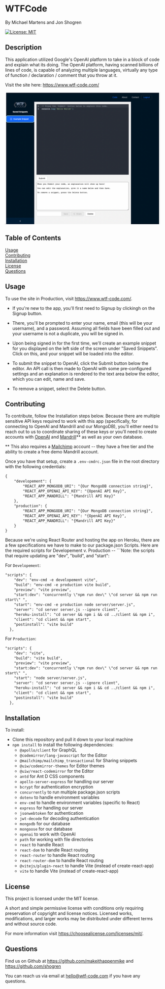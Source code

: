 # WTFCode
<p />By Michael Martens and Jon Shogren

[![License: MIT](https://img.shields.io/badge/License-MIT-yellow.svg)](https://opensource.org/licenses/MIT)

## Description
This application utilized Google's OpenAI platform to take in a block of code and explain what its doing. The OpenAI platform, having scanned billions of lines of code, is capable of analyzing multiple languages, virtually any type of function / declaration / comment that you throw at it.

Visit the site here: https://www.wtf-code.com/

<img src="./client/src/assets/wtf-home-page.png" />
<br>

## Table of Contents
[Usage](#usage)<br />[Contributing](#contributing)<br />[Installation](#installation)<br />[License](#license)<br />[Questions](#questions)

## Usage
To use the site in Production, visit https://www.wtf-code.com/.

* If you're new to the app, you'll first need to Signup by clickingh on the Signup button.

* There, you'll be prompted to enter your name, email (this will be your username), and a password. Assuming all fields have been filled out and your username is not a duplicate, you will be signed in.

* Upon being signed in for the first time, we'll create an example snippet for you displayed on the left side of the screen under "Saved Snippets". Click on this, and your snippet will be loaded into the editor.

* To submit the snippet to OpenAI, click the Submit button below the editor. An API call is then made to OpenAI with some pre-configured settings and an explanation is rendered to the text area below the editor, which you can edit, name and save.
* To remove a snippet, select the Delete button.

## Contributing
To contribute, follow the Installation steps below. Because there are multiple sensitive API keys required to work with this app (specifically, for connecting to OpenAI and Mandrill and our MongoDB), you'll either need to reach out to us to coordinate sharing of these keys or you'll need to create accounts with [OpenAI](https://www.apoenai.com) and [Mandrill](https://www.mandrillapp.com)** as well as your own database.

** This also requires a [Mailchimp](https://www.mailchimp.com) account -- they have a free tier and the ability to create a free demo Mandrill account.

Once you have that setup, create a ```.env-cmdrc.json``` file in the root directory with the following credentials:

```
{
    "developement": {
        "REACT_APP_MONGODB_URI": "{Our MongoDB connection string}",
        "REACT_APP_OPENAI_API_KEY": "{OpenAI API Key}",
        "REACT_APP_MANDRILL": "{Mandrill API Key}"
    },
    "production": {
        "REACT_APP_MONGODB_URI": "{Our MongoDB connection string}",
        "REACT_APP_OPENAI_API_KEY": "{OpenAI API Key}",
        "REACT_APP_MANDRILL": "{Mandrill API Key}"
    }
}
```
Because we're using React Router and hosting the app on Heroku, there are a few specifications we have to make to our package.json Scripts. Here are the required scripts for Developement v. Production -- ```Note: the scripts that require updating are "dev", "build", and "start":

For ```Developement```:

```
"scripts": {
    "dev": "env-cmd -e developement vite",
    "build": "env-cmd -e production vite build",
    "preview": "vite preview",
    "start:dev": "concurrently \"npm run dev\" \"cd server && npm run start\" ",
    "start": "env-cmd -e production node server/server.js",
    "server": "cd server server.js --ignore client",
    "heroku-install": "cd server && npm i && cd ../client && npm i",
    "client": "cd client && npm start",
    "postinstall": "vite build"
  },
  ```

For ```Production```:

```
"scripts": {
    "dev": "vite",
    "build": "vite build",
    "preview": "vite preview",
    "start:dev": "concurrently \"npm run dev\" \"cd server && npm run start\" ",
    "start": "node server/server.js",
    "server": "cd server server.js --ignore client",
    "heroku-install": "cd server && npm i && cd ../client && npm i",
    "client": "cd client && npm start",
    "postinstall": "vite build"
  },
```

## Installation
To install:

* Clone this repository and pull it down to your local machine
* ```npm install``` to install the following dependencies:
    *  ```@apollo/client``` for GraphQL
    *  ```@codemirror/lang-javascript``` for the Editor
    *  ```@mailchimp/mailchimp_transactional``` for Sharing snippets
    *  ```@uiw/codemirror-themes``` for Editor themes
    *  ```@uiw/react-codemirror``` for the Editor
    *  ```antd``` for Ant D CSS components
    *  ```apollo-server-express``` for handling our server
    *  ```bcrypt``` for authentication encryption
    *  ```concurrently``` to run multiple package.json scripts
    *  ```dotenv``` to handle environment variables
    *  ```env-cmd``` to handle environment variables (specific to React)
    *  ```express``` for handling our server
    *  ```jsonwebtoken``` for authentication
    *  ```jwt-decode``` for decoding authentication
    *  ```mongodb``` for our database
    *  ```mongoose``` for our database
    *  ```openai``` to work with OpenAI
    *  ```path``` for working with file directories
    *  ```react``` to handle React
    *  ```react-dom``` to handle React routing
    *  ```react-router``` to handle React routing
    *  ```react-router-dom``` to handle React routing
    *  ```@vitejs/plugin-react``` to handle Vite (instead of create-react-app)
    *  ```vite``` to handle Vite (instead of create-react-app)

## License
This project is licensed under the MIT license.

A short and simple permissive license with conditions only requiring preservation of copyright and license notices. Licensed works, modifications, and larger works may be distributed under different terms and without source code.<p />For more information visit https://choosealicense.com/licenses/mit/.

## Questions
Find us on Github at https://github.com/makeithappenmike and https://github.com/shogren<p/>You can reach us via email at hello@wtf-code.com if you have any questions.